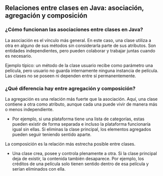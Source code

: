 <h2 align="left"> Relaciones entre clases en Java: asociación, agregación y composición </h2>

<h3 align="left"> ¿Cómo funcionan las asociaciones entre clases en Java?
 </h3>

<p align="left"> La asociación es el vínculo más general. En este caso, una clase utiliza a otra en alguno de sus métodos sin considerarla parte de sus atributos. Son entidades independientes, pero pueden colaborar y trabajar juntas cuando es necesario.

Ejemplo típico: un método de la clase usuario recibe como parámetro una película, pero usuario no guarda internamente ninguna instancia de película.
Las clases no se poseen ni dependen entre sí permanentemente. </p>

<h3 align="left"> ¿Qué diferencia hay entre agregación y composición? </h3>

<p align="left"> La agregación es una relación más fuerte que la asociación. Aquí, una clase contiene a otra como atributo, aunque cada una puede vivir de manera más o menos independiente.

* Por ejemplo, si una plataforma tiene una lista de categorías, estas pueden existir de forma separada e incluso la plataforma funcionaría igual sin ellas.
Si eliminas la clase principal, los elementos agregados pueden seguir teniendo sentido aparte. 

La composición es la relación más estrecha posible entre clases.

* Una clase crea, posee y controla plenamente a otra.
Si la clase principal deja de existir, la contenida también desaparece. Por ejemplo, los créditos de una película solo tienen sentido dentro de esa película y serían eliminados con ella.</p>